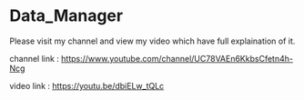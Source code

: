 # Data_Manager

Please visit my channel and view my video which have full explaination of it.

channel link : https://www.youtube.com/channel/UC78VAEn6KkbsCfetn4h-Ncg

video link : https://youtu.be/dbiELw_tQLc
